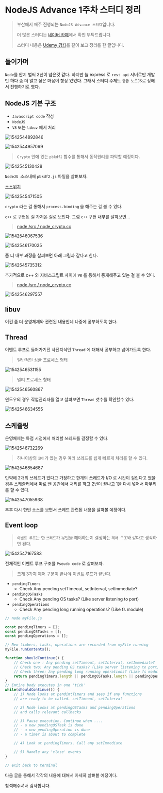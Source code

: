 # NodeJS Advance 1주차 스터디 정리

> 부산에서 매주 진행되는 `NodeJS Advance 스터디`입니다.
>
> 더 많은 스터디는 [네이버 카페](https://cafe.naver.com/busandev)에서 확인 부탁드립니다.
>
> 스터디 내용은 [Udemy 강좌](https://www.udemy.com/advanced-node-for-developers)를 같이 보고 정리를 한 글입니다. 
>



## 들어가며

`Node`를 안지 벌써 2년이 넘은것 같다.  하지만 늘 express 로 `rest api` 서버로만 개발만 하다 좀 더 알고 싶은 마음이 항상 있었다. 그래서 스터디 주제도 `중급 노드JS`로 정해서 진행하기로 했다. 



## NodeJS 기본 구조

- `Javascript code` 작성
- `NodeJS`
- `V8` 또는 `libuv` 에서 처리

![1542544892846](assets/1542544892846.png)

![1542544957069](assets/1542544957069.png)

> `Crypto` 안에 있는 `pbkdf2` 함수를 통해서 동작원리를 파악할 예정이다. 

![1542545130428](assets/1542545130428.png)

`NodeJS `소스내에 `pbkdf2.js` 파일을 살펴보자. 

[소스위치](https://github.com/nodejs/node/blob/59ace5752a13136eee7ae07ca173bc2addda2e9f/lib/internal/crypto/pbkdf2.js)

![1542545471505](assets/1542545471505.png)

`crypto` 라는 걸 통해서 `process.binding` 을 해주는 걸 볼 수 있다.  

`c++` 로 구현된 걸 가져온 걸로 보인다.  그럼 `c++` 구현 내부를 살펴보면...

> [node /src / node_crypto.cc](https://github.com/nodejs/node/blob/59ace5752a13136eee7ae07ca173bc2addda2e9f/src/node_crypto.cc)

![1542546067536](assets/1542546067536.png)

![1542546170025](assets/1542546170025.png)

좀 더 내부 과정을 살펴보면 아래 그림과 같다고 한다. 

![1542545735312](assets/1542545735312.png)



추가적으로 c++ 와 자바스크립트 사이에 `V8` 를 통해서 중개해주고 있는 걸 볼 수 있다. 

> [node /src / node_crypto.cc](https://github.com/nodejs/node/blob/59ace5752a13136eee7ae07ca173bc2addda2e9f/src/node_crypto.cc)

![1542546297557](assets/1542546297557.png)



## libuv

이건 좀 더 운영체제와 관련된 내용인데 나중에 공부하도록 한다. 

## Thread

이벤트 루프로 들어가기전 사전지식인 `Thread` 에 대해서 공부하고 넘어가도록 한다. 

>  일반적인 싱글 프로세스 형태

![1542546531155](assets/1542546531155.png)

> 멀티 프로세스 형태

![1542546560867](assets/1542546560867.png)

윈도우의 경우 작업관리자를 열고 살펴보면 `Thread` 갯수를 확인할수 있다. 

![1542546634555](assets/1542546634555.png)

## 스케쥴링

운영체제는 특점 시점에서 처리할 쓰레드를 결정할 수 있다. 

![1542546732269](assets/1542546732269.png)

> 하나이상의 `코어`가 있는 경우 여러 쓰레드를 쉽게 빠르게 처리를 할 수 있다. 

![1542546854687](assets/1542546854687.png)

만약에 2개의 쓰레드가 있다고 가정하고 한개의 쓰레드가 I/O 로 시간이 걸린다고 했을 경우 스케쥴러에서 따로 뺀 공간에서 처리를 하고 2번이 끝나고 1을 다시 넣어서 마무리를 할 수 있다. 

![1542547055938](assets/1542547055938.png)

추후 다시 한번 소스를 보면서 쓰레드 관련된 내용을 살펴볼 예정이다. 

## Event loop

> `이벤트 루프`는 한 `쓰레드`가 무엇을 해야하는지 결정하는 `제어 구조`와 같다고 생각하면 된다. 

![1542547167583](assets/1542547167583.png)

전체적인 이벤트 루프 구조를 `Pseudo code` 로 살펴보자. 

> 크게 3가지 제어 구문이 끝나야 이벤트 루프가 끝난다. 

- `pendingTimers`
  - Check Any pending setTimeout, setInterval, setImmediate?
- `pendingOSTasks`
  - Check Any pending OS tasks? (Like server listening to port)
- `pendingOperations`
  - Check Any pending long running operations? (Like fs module)

```javascript
// node myFile.js

const pendingTimers = [];
const pendingOSTasks = [];
const pendingOperations = [];

// New timbers, tasks, operations are recorded from myFile running
myFile.runContents();

function shouldContinue() {
    // Check one : Any pending setTimeout, setInterval, setImmediate?
    // Check two: Any pending OS tasks? (Like server listening to port)
    // Check three: Any pending long running operations? (Like fs module)
    return pendingTimers.length || pendingOSTasks.length || pendingOperations.length;
}
// Entire body executes in one 'tick'
while(shouldContinue()) {
    // 1) Node looks at pendintTimers and sees if any functions
    // are ready to be called. setTimeout, setInterval

    // 2) Node looks at pendingOSTasks and pendingOperations
    // and calls relevant callbacks

    // 3) Pause execution. Continue when ....
    // - a new pendingOSTask is done
    // - a new pendingOperation is done
    // - a timer is about to complete

    // 4) Look at pendingTimers. Call any setImmediate

    // 5) Handle any 'close' events
}

// exit back to terminal
```

다음 글을 통해서 각각의 내용에 대해서 자세히 살펴볼 예정이다. 

참석해주셔서 감사합니다. 